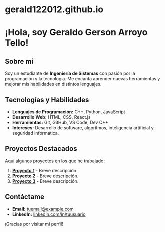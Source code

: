 # gerald122012.github.io
#  ¡Hola, soy Geraldo Gerson Arroyo Tello!

##  Sobre mí
Soy un estudiante de **Ingeniería de Sistemas** con pasión por la programación y la tecnología. Me encanta aprender nuevas herramientas y mejorar mis habilidades en distintos lenguajes.

##  Tecnologías y Habilidades
-  **Lenguajes de Programación:** C++, Python, JavaScript
-  **Desarrollo Web:** HTML, CSS, React.js
-  **Herramientas:** Git, GitHub, VS Code, Dev C++
-  **Intereses:** Desarrollo de software, algoritmos, inteligencia artificial y seguridad informática.

##  Proyectos Destacados
Aquí algunos proyectos en los que he trabajado:

1. **[Proyecto 1](#)** - Breve descripción.
2. **[Proyecto 2](#)** - Breve descripción.
3. **[Proyecto 3](#)** - Breve descripción.

##  Contáctame
-  **Email:** [tuemail@example.com](mailto:tuemail@example.com)
-  **LinkedIn:** [linkedin.com/in/tuusuario](#)

¡Gracias por visitar mi perfil!
